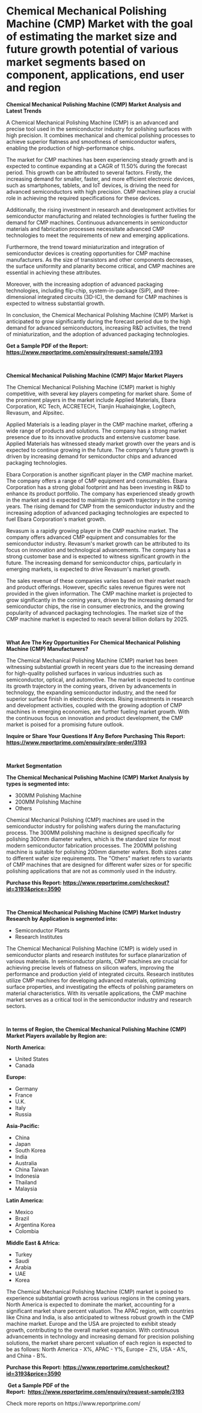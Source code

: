 <p><h1>Chemical Mechanical Polishing Machine (CMP) Market with the goal of estimating the market size and future growth potential of various market segments based on component, applications, end user and region</h1></p><p><strong>Chemical Mechanical Polishing Machine (CMP) Market Analysis and Latest Trends</strong></p>
<p><p>A Chemical Mechanical Polishing Machine (CMP) is an advanced and precise tool used in the semiconductor industry for polishing surfaces with high precision. It combines mechanical and chemical polishing processes to achieve superior flatness and smoothness of semiconductor wafers, enabling the production of high-performance chips.</p><p>The market for CMP machines has been experiencing steady growth and is expected to continue expanding at a CAGR of 11.50% during the forecast period. This growth can be attributed to several factors. Firstly, the increasing demand for smaller, faster, and more efficient electronic devices, such as smartphones, tablets, and IoT devices, is driving the need for advanced semiconductors with high precision. CMP machines play a crucial role in achieving the required specifications for these devices.</p><p>Additionally, the rising investment in research and development activities for semiconductor manufacturing and related technologies is further fueling the demand for CMP machines. Continuous advancements in semiconductor materials and fabrication processes necessitate advanced CMP technologies to meet the requirements of new and emerging applications.</p><p>Furthermore, the trend toward miniaturization and integration of semiconductor devices is creating opportunities for CMP machine manufacturers. As the size of transistors and other components decreases, the surface uniformity and planarity become critical, and CMP machines are essential in achieving these attributes.</p><p>Moreover, with the increasing adoption of advanced packaging technologies, including flip-chip, system-in-package (SiP), and three-dimensional integrated circuits (3D-IC), the demand for CMP machines is expected to witness substantial growth.</p><p>In conclusion, the Chemical Mechanical Polishing Machine (CMP) Market is anticipated to grow significantly during the forecast period due to the high demand for advanced semiconductors, increasing R&D activities, the trend of miniaturization, and the adoption of advanced packaging technologies.</p></p>
<p><strong>Get a Sample PDF of the Report:&nbsp; <a href="https://www.reportprime.com/enquiry/request-sample/3193">https://www.reportprime.com/enquiry/request-sample/3193</a></strong></p>
<p>&nbsp;</p>
<p><strong>Chemical Mechanical Polishing Machine (CMP) Major Market Players</strong></p>
<p><p>The Chemical Mechanical Polishing Machine (CMP) market is highly competitive, with several key players competing for market share. Some of the prominent players in the market include Applied Materials, Ebara Corporation, KC Tech, ACCRETECH, Tianjin Huahaiqingke, Logitech, Revasum, and Alpsitec. </p><p>Applied Materials is a leading player in the CMP machine market, offering a wide range of products and solutions. The company has a strong market presence due to its innovative products and extensive customer base. Applied Materials has witnessed steady market growth over the years and is expected to continue growing in the future. The company's future growth is driven by increasing demand for semiconductor chips and advanced packaging technologies.</p><p>Ebara Corporation is another significant player in the CMP machine market. The company offers a range of CMP equipment and consumables. Ebara Corporation has a strong global footprint and has been investing in R&D to enhance its product portfolio. The company has experienced steady growth in the market and is expected to maintain its growth trajectory in the coming years. The rising demand for CMP from the semiconductor industry and the increasing adoption of advanced packaging technologies are expected to fuel Ebara Corporation's market growth.</p><p>Revasum is a rapidly growing player in the CMP machine market. The company offers advanced CMP equipment and consumables for the semiconductor industry. Revasum's market growth can be attributed to its focus on innovation and technological advancements. The company has a strong customer base and is expected to witness significant growth in the future. The increasing demand for semiconductor chips, particularly in emerging markets, is expected to drive Revasum's market growth.</p><p>The sales revenue of these companies varies based on their market reach and product offerings. However, specific sales revenue figures were not provided in the given information. The CMP machine market is projected to grow significantly in the coming years, driven by the increasing demand for semiconductor chips, the rise in consumer electronics, and the growing popularity of advanced packaging technologies. The market size of the CMP machine market is expected to reach several billion dollars by 2025.</p></p>
<p>&nbsp;</p>
<p><strong>What Are The Key Opportunities For Chemical Mechanical Polishing Machine (CMP) Manufacturers?</strong></p>
<p><p>The Chemical Mechanical Polishing Machine (CMP) market has been witnessing substantial growth in recent years due to the increasing demand for high-quality polished surfaces in various industries such as semiconductor, optical, and automotive. The market is expected to continue its growth trajectory in the coming years, driven by advancements in technology, the expanding semiconductor industry, and the need for superior surface finish in electronic devices. Rising investments in research and development activities, coupled with the growing adoption of CMP machines in emerging economies, are further fueling market growth. With the continuous focus on innovation and product development, the CMP market is poised for a promising future outlook.</p></p>
<p><strong>Inquire or Share Your Questions If Any Before Purchasing This Report: <a href="https://www.reportprime.com/enquiry/pre-order/3193">https://www.reportprime.com/enquiry/pre-order/3193</a></strong></p>
<p>&nbsp;</p>
<p><strong>Market Segmentation</strong></p>
<p><strong>The Chemical Mechanical Polishing Machine (CMP) Market Analysis by types is segmented into:</strong></p>
<p><ul><li>300MM Polishing Machine</li><li>200MM Polishing Machine</li><li>Others</li></ul></p>
<p><p>Chemical Mechanical Polishing (CMP) machines are used in the semiconductor industry for polishing wafers during the manufacturing process. The 300MM polishing machine is designed specifically for polishing 300mm diameter wafers, which is the standard size for most modern semiconductor fabrication processes. The 200MM polishing machine is suitable for polishing 200mm diameter wafers. Both sizes cater to different wafer size requirements. The "Others" market refers to variants of CMP machines that are designed for different wafer sizes or for specific polishing applications that are not as commonly used in the industry.</p></p>
<p><strong>Purchase this Report:&nbsp;<a href="https://www.reportprime.com/checkout?id=3193&price=3590">https://www.reportprime.com/checkout?id=3193&price=3590</a></strong></p>
<p>&nbsp;</p>
<p><strong>The Chemical Mechanical Polishing Machine (CMP) Market Industry Research by Application is segmented into:</strong></p>
<p><ul><li>Semiconductor Plants</li><li>Research Institutes</li></ul></p>
<p><p>The Chemical Mechanical Polishing Machine (CMP) is widely used in semiconductor plants and research institutes for surface planarization of various materials. In semiconductor plants, CMP machines are crucial for achieving precise levels of flatness on silicon wafers, improving the performance and production yield of integrated circuits. Research institutes utilize CMP machines for developing advanced materials, optimizing surface properties, and investigating the effects of polishing parameters on material characteristics. With its versatile applications, the CMP machine market serves as a critical tool in the semiconductor industry and research sectors.</p></p>
<p>&nbsp;</p>
<p><strong>In terms of Region, the Chemical Mechanical Polishing Machine (CMP) Market Players available by Region are:</strong></p>
<p>
    <p> <strong> North America: </strong>
        <ul>
            <li>United States</li>
            <li>Canada</li>
        </ul>
        </p> 
    <p> <strong> Europe: </strong>
        <ul>
            <li>Germany</li>
            <li>France</li>
            <li>U.K.</li>
            <li>Italy</li>
            <li>Russia</li>
        </ul>
        </p> 
    <p> <strong> Asia-Pacific: </strong>
        <ul>
            <li>China</li>
            <li>Japan</li>
            <li>South Korea</li>
            <li>India</li>
            <li>Australia</li>
            <li>China Taiwan</li>
            <li>Indonesia</li>
            <li>Thailand</li>
            <li>Malaysia</li>
        </ul>
        </p> 
    <p> <strong> Latin America: </strong>
        <ul>
            <li>Mexico</li>
            <li>Brazil</li>
            <li>Argentina Korea</li>
            <li>Colombia</li>
        </ul>
        </p> 
    <p> <strong> Middle East & Africa: </strong>
        <ul>
            <li>Turkey</li>
            <li>Saudi</li>
            <li>Arabia</li>
            <li>UAE</li>
            <li>Korea</li>
        </ul>
    </p>
    </p>
<p><p>The Chemical Mechanical Polishing Machine (CMP) market is poised to experience substantial growth across various regions in the coming years. North America is expected to dominate the market, accounting for a significant market share percent valuation. The APAC region, with countries like China and India, is also anticipated to witness robust growth in the CMP machine market. Europe and the USA are projected to exhibit steady growth, contributing to the overall market expansion. With continuous advancements in technology and increasing demand for precision polishing solutions, the market share percent valuation of each region is expected to be as follows: North America - X%, APAC - Y%, Europe - Z%, USA - A%, and China - B%.</p></p>
<p><strong>Purchase this Report: <a href="https://www.reportprime.com/checkout?id=3193&price=3590">https://www.reportprime.com/checkout?id=3193&price=3590</a></strong></p>
<p>&nbsp;<strong>Get a Sample PDF of the Report:&nbsp;&nbsp;<a href="https://www.reportprime.com/enquiry/request-sample/3193">https://www.reportprime.com/enquiry/request-sample/3193</a></strong></p>
<p><strong></strong></p>
<p>Check more reports on https://www.reportprime.com/</p>